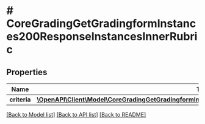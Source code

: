 # # CoreGradingGetGradingformInstances200ResponseInstancesInnerRubric

## Properties

Name | Type | Description | Notes
------------ | ------------- | ------------- | -------------
**criteria** | [**\OpenAPI\Client\Model\CoreGradingGetGradingformInstances200ResponseInstancesInnerRubricCriteriaInner[]**](CoreGradingGetGradingformInstances200ResponseInstancesInnerRubricCriteriaInner.md) |  | [optional]

[[Back to Model list]](../../README.md#models) [[Back to API list]](../../README.md#endpoints) [[Back to README]](../../README.md)
